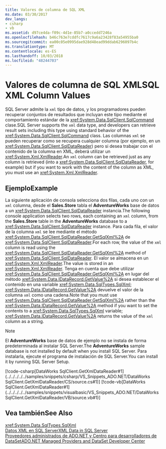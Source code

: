 ```yaml
---
title: Valores de columna de SQL XML
ms.date: 03/30/2017
dev_langs:
- csharp
- vb
ms.assetid: d97ce4da-f09c-4d1e-85b7-a0ccedd7246a
ms.openlocfilehash: b46c763e7cddfc7617c9a6a23428f83a54955ba0
ms.sourcegitcommit: ea00c05e0995dae928d48ead99ddab6296097b4c
ms.translationtype: MT
ms.contentlocale: es-ES
ms.lasthandoff: 10/03/2018
ms.locfileid: "48244703"
---
```

# <a name="sql-xml-column-values"></a><span data-ttu-id="87060-102">Valores de columna de SQL XML</span><span class="sxs-lookup"><span data-stu-id="87060-102">SQL XML Column Values</span></span>
<span data-ttu-id="87060-103">SQL Server admite la `xml` tipo de datos, y los programadores pueden recuperar conjuntos de resultados que incluyan este tipo mediante el comportamiento estándar de la <xref:System.Data.SqlClient.SqlCommand> clase.</span><span class="sxs-lookup"><span data-stu-id="87060-103">SQL Server supports the `xml` data type, and developers can retrieve result sets including this type using standard behavior of the <xref:System.Data.SqlClient.SqlCommand> class.</span></span> <span data-ttu-id="87060-104">Las columnas `xml` se pueden recuperar como se recupera cualquier columna (por ejemplo, en un <xref:System.Data.SqlClient.SqlDataReader>) pero si desea trabajar con el contenido de la columna en XML, deberá utilizar un <xref:System.Xml.XmlReader>.</span><span class="sxs-lookup"><span data-stu-id="87060-104">An `xml` column can be retrieved just as any column is retrieved (into a <xref:System.Data.SqlClient.SqlDataReader>, for example) but if you want to work with the content of the column as XML, you must use an <xref:System.Xml.XmlReader>.</span></span>  
  
## <a name="example"></a><span data-ttu-id="87060-105">Ejemplo</span><span class="sxs-lookup"><span data-stu-id="87060-105">Example</span></span>  
 <span data-ttu-id="87060-106">La siguiente aplicación de consola selecciona dos filas, cada uno con un `xml` columna, desde el **Sales.Store** tabla el **AdventureWorks** base de datos a un <xref:System.Data.SqlClient.SqlDataReader> instancia.</span><span class="sxs-lookup"><span data-stu-id="87060-106">The following console application selects two rows, each containing an `xml` column, from the **Sales.Store** table in the **AdventureWorks** database to a <xref:System.Data.SqlClient.SqlDataReader> instance.</span></span> <span data-ttu-id="87060-107">Para cada fila, el valor de la columna `xml` se lee mediante el método <xref:System.Data.SqlClient.SqlDataReader.GetSqlXml%2A> de <xref:System.Data.SqlClient.SqlDataReader>.</span><span class="sxs-lookup"><span data-stu-id="87060-107">For each row, the value of the `xml` column is read using the <xref:System.Data.SqlClient.SqlDataReader.GetSqlXml%2A> method of <xref:System.Data.SqlClient.SqlDataReader>.</span></span> <span data-ttu-id="87060-108">El valor se almacena en un <xref:System.Xml.XmlReader>.</span><span class="sxs-lookup"><span data-stu-id="87060-108">The value is stored in an <xref:System.Xml.XmlReader>.</span></span> <span data-ttu-id="87060-109">Tenga en cuenta que debe utilizar <xref:System.Data.SqlClient.SqlDataReader.GetSqlXml%2A> en lugar del método <xref:System.Data.IDataRecord.GetValue%2A> si desea establecer el contenido en una variable <xref:System.Data.SqlTypes.SqlXml>; <xref:System.Data.IDataRecord.GetValue%2A> devuelve el valor de la columna `xml` como una cadena.</span><span class="sxs-lookup"><span data-stu-id="87060-109">Note that you must use <xref:System.Data.SqlClient.SqlDataReader.GetSqlXml%2A> rather than the <xref:System.Data.IDataRecord.GetValue%2A> method if you want to set the contents to a <xref:System.Data.SqlTypes.SqlXml> variable; <xref:System.Data.IDataRecord.GetValue%2A> returns the value of the `xml` column as a string.</span></span>  
  
> [!NOTE]
>  <span data-ttu-id="87060-110">El **AdventureWorks** base de datos de ejemplo no se instala de forma predeterminada al instalar SQL Server.</span><span class="sxs-lookup"><span data-stu-id="87060-110">The **AdventureWorks** sample database is not installed by default when you install SQL Server.</span></span> <span data-ttu-id="87060-111">Para instalarla, ejecute el programa de instalación de SQL Server.</span><span class="sxs-lookup"><span data-stu-id="87060-111">You can install it by running SQL Server Setup.</span></span>  
  
 [!code-csharp[DataWorks SqlClient.GetXmlDataReader#1](../../../../../samples/snippets/csharp/VS_Snippets_ADO.NET/DataWorks SqlClient.GetXmlDataReader/CS/source.cs#1)]
 [!code-vb[DataWorks SqlClient.GetXmlDataReader#1](../../../../../samples/snippets/visualbasic/VS_Snippets_ADO.NET/DataWorks SqlClient.GetXmlDataReader/VB/source.vb#1)]  
  
## <a name="see-also"></a><span data-ttu-id="87060-112">Vea también</span><span class="sxs-lookup"><span data-stu-id="87060-112">See Also</span></span>  
 <xref:System.Data.SqlTypes.SqlXml>  
 [<span data-ttu-id="87060-113">Datos XML en SQL Server</span><span class="sxs-lookup"><span data-stu-id="87060-113">XML Data in SQL Server</span></span>](../../../../../docs/framework/data/adonet/sql/xml-data-in-sql-server.md)  
 [<span data-ttu-id="87060-114">Proveedores administrados de ADO.NET y Centro para desarrolladores de DataSet</span><span class="sxs-lookup"><span data-stu-id="87060-114">ADO.NET Managed Providers and DataSet Developer Center</span></span>](https://go.microsoft.com/fwlink/?LinkId=217917)

